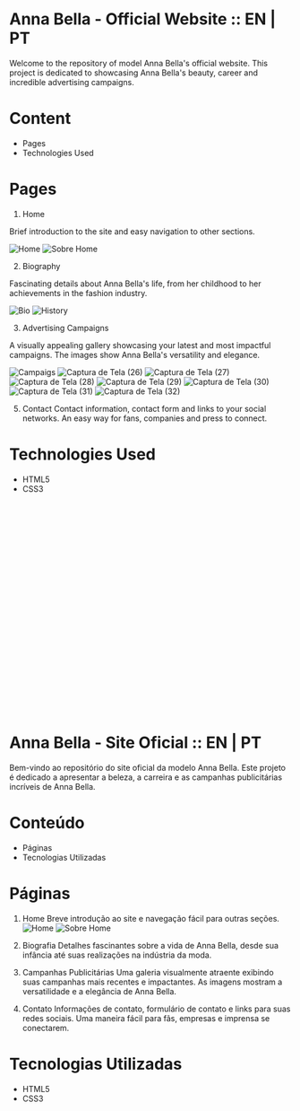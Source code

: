 # Anna Bella - Official Website :: EN | PT
Welcome to the repository of model Anna Bella's official website. This project is dedicated to showcasing Anna Bella's beauty, career and incredible advertising campaigns.
<br>
# Content
* Pages
* Technologies Used

# Pages
1. Home
   
Brief introduction to the site and easy navigation to other sections.<br>

![Home](https://github.com/Vitorialuz229/ProjetoAnna-Bella/assets/110250731/e88d8d5b-b7ee-440e-abbc-805c6edc4670)
![Sobre Home](https://github.com/Vitorialuz229/ProjetoAnna-Bella/assets/110250731/f44e1680-454d-485c-9d2b-8537e533ad2e)

2. Biography
   
Fascinating details about Anna Bella's life, from her childhood to her achievements in the fashion industry.<br>

![Bio](https://github.com/Vitorialuz229/ProjetoAnna-Bella/assets/110250731/80eaa163-4246-451d-b1a8-e3a9f032baff)
![History](https://github.com/Vitorialuz229/ProjetoAnna-Bella/assets/110250731/23fe9e60-f713-4541-b4b9-2f55789d06d3)


3. Advertising Campaigns
   
A visually appealing gallery showcasing your latest and most impactful campaigns. The images show Anna Bella's versatility and elegance.<br>

![Campaigs](https://github.com/Vitorialuz229/ProjetoAnna-Bella/assets/110250731/8293e388-1691-41de-b2da-d7757dfb18a2)
![Captura de Tela (26)](https://github.com/Vitorialuz229/ProjetoAnna-Bella/assets/110250731/aa832366-71fb-42f8-8280-d1e3ef9e57fa)
![Captura de Tela (27)](https://github.com/Vitorialuz229/ProjetoAnna-Bella/assets/110250731/86e50851-79ca-4be8-a639-8286a11b3053)
![Captura de Tela (28)](https://github.com/Vitorialuz229/ProjetoAnna-Bella/assets/110250731/a6e62bd4-b740-4282-a235-e4ed0dd82e06)
![Captura de Tela (29)](https://github.com/Vitorialuz229/ProjetoAnna-Bella/assets/110250731/ca6af372-51b1-4763-b9c1-af6368d85cb8)
![Captura de Tela (30)](https://github.com/Vitorialuz229/ProjetoAnna-Bella/assets/110250731/67886659-1502-4212-b777-ac12f89ed807)
![Captura de Tela (31)](https://github.com/Vitorialuz229/ProjetoAnna-Bella/assets/110250731/bc814f73-fc25-4aae-9b55-39fd4092760b)
![Captura de Tela (32)](https://github.com/Vitorialuz229/ProjetoAnna-Bella/assets/110250731/38ef0565-b372-4222-a731-14428908832d)

5. Contact
Contact information, contact form and links to your social networks. An easy way for fans, companies and press to connect.<br>




# Technologies Used
* HTML5
* CSS3
<br>
<br>
<br>
<br>
<br>
<br>
<br>
<br>
<br>
<br>
<br>
<br>
<br>
<br>
<br>
<br>
<br>
<br>
<br>
<br>
<br>
<br>




# Anna Bella - Site Oficial :: EN | PT
Bem-vindo ao repositório do site oficial da modelo Anna Bella. Este projeto é dedicado a apresentar a beleza, a carreira e as campanhas publicitárias incríveis de Anna Bella.
<br> 
# Conteúdo
* Páginas
* Tecnologias Utilizadas

# Páginas
1. Home
Breve introdução ao site e navegação fácil para outras seções.
![Home](https://github.com/Vitorialuz229/ProjetoAnna-Bella/assets/110250731/e88d8d5b-b7ee-440e-abbc-805c6edc4670)
![Sobre Home](https://github.com/Vitorialuz229/ProjetoAnna-Bella/assets/110250731/f44e1680-454d-485c-9d2b-8537e533ad2e)

3. Biografia
Detalhes fascinantes sobre a vida de Anna Bella, desde sua infância até suas realizações na indústria da moda.<br>
4. Campanhas Publicitárias
Uma galeria visualmente atraente exibindo suas campanhas mais recentes e impactantes. As imagens mostram a versatilidade e a elegância de Anna Bella.<br>
5. Contato
Informações de contato, formulário de contato e links para suas redes sociais. Uma maneira fácil para fãs, empresas e imprensa se conectarem.<br>

# Tecnologias Utilizadas
* HTML5
* CSS3

